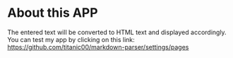 # About this APP

The entered text will be converted to HTML text and displayed accordingly. You can test my app by clicking on this link: https://github.com/titanic00/markdown-parser/settings/pages
